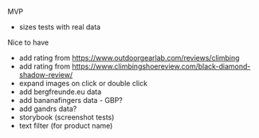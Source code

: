 MVP

- sizes tests with real data

Nice to have

- add rating from https://www.outdoorgearlab.com/reviews/climbing
- add rating from https://www.climbingshoereview.com/black-diamond-shadow-review/
- expand images on click or double click
- add bergfreunde.eu data
- add bananafingers data - GBP?
- add gandrs data?
- storybook (screenshot tests)
- text filter (for product name)
